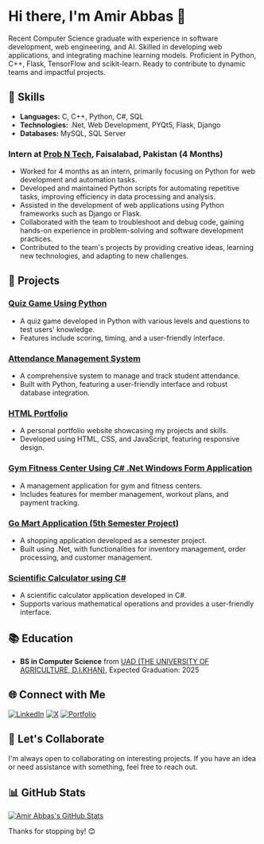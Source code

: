 # Hi there, I'm Amir Abbas 👋

Recent Computer Science graduate with experience in software
development, web engineering, and AI. Skilled in developing web
applications, and integrating machine learning models. Proficient
in Python, C++, Flask, TensorFlow and scikit-learn. Ready to
contribute to dynamic teams and impactful projects.

## 🚀 Skills

- **Languages:** C, C++, Python, C#, SQL
- **Technologies:** .Net, Web Development, PYQt5, Flask, Django
- **Databases:** MySQL, SQL Server

### Intern at [Prob N Tech](https://probntech.ltd/), Faisalabad, Pakistan (4 Months)
- Worked for 4 months as an intern, primarily focusing on Python for web development and automation tasks.
- Developed and maintained Python scripts for automating repetitive tasks, improving efficiency in data processing and analysis.
- Assisted in the development of web applications using Python frameworks such as Django or Flask.
- Collaborated with the team to troubleshoot and debug code, gaining hands-on experience in problem-solving and software development practices.
- Contributed to the team's projects by providing creative ideas, learning new technologies, and adapting to new challenges.

## 🌱 Projects

### [Quiz Game Using Python](https://github.com/AmirAbbas101/Quiz-Game-Using-Python)
- A quiz game developed in Python with various levels and questions to test users' knowledge.
- Features include scoring, timing, and a user-friendly interface.

### [Attendance Management System](https://github.com/AmirAbbas101/Attendance-Management-System)
- A comprehensive system to manage and track student attendance.
- Built with Python, featuring a user-friendly interface and robust database integration.

### [HTML Portfolio](https://github.com/AmirAbbas101/html-portfolio)
- A personal portfolio website showcasing my projects and skills.
- Developed using HTML, CSS, and JavaScript, featuring responsive design.

### [Gym Fitness Center Using C# .Net Windows Form Application](https://github.com/AmirAbbas101/GymFitnessCenter-Using-C-.Net-Windows-Form-Application)
- A management application for gym and fitness centers.
- Includes features for member management, workout plans, and payment tracking.

### [Go Mart Application (5th Semester Project)](https://github.com/AmirAbbas101/Go-Mart-Application-5th-semester-project)
- A shopping application developed as a semester project.
- Built using .Net, with functionalities for inventory management, order processing, and customer management.

### [Scientific Calculator using C#](https://github.com/AmirAbbas101/Scientific-Calculator-using-CS-)
- A scientific calculator application developed in C#.
- Supports various mathematical operations and provides a user-friendly interface.

## 📚 Education

- **BS in Computer Science** from [UAD (THE UNIVERSITY OF AGRICULTURE, D.I.KHAN)](https://www.uad.edu.pk/), Expected Graduation: 2025

## 🌐 Connect with Me

[![LinkedIn](https://img.shields.io/badge/LinkedIn-Connect-blue)](https://www.linkedin.com/in/muhammad-amir-abbas)
[![X](https://img.shields.io/badge/Twitter-Follow-blue)](https://twitter.com/@amirabb58167108/)
[![Portfolio](https://img.shields.io/badge/Portfolio-Visit-brightgreen)](https://amirabbas101.github.io/Amir-Abbas-Portfolio)

## 🤝 Let's Collaborate

I'm always open to collaborating on interesting projects. If you have an idea or need assistance with something, feel free to reach out.

## 📊 GitHub Stats

[![Amir Abbas's GitHub Stats](https://github-readme-stats.vercel.app/api?username=AmirAbbas101&show_icons=true&hide=prs&count_private=true&theme=radical)](https://github.com/AmirAbbas101)

Thanks for stopping by! 😊
